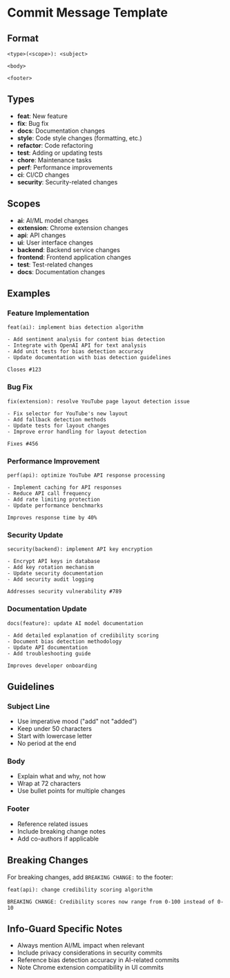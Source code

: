 # Commit Message Template

## Format
```
<type>(<scope>): <subject>

<body>

<footer>
```

## Types
- **feat**: New feature
- **fix**: Bug fix
- **docs**: Documentation changes
- **style**: Code style changes (formatting, etc.)
- **refactor**: Code refactoring
- **test**: Adding or updating tests
- **chore**: Maintenance tasks
- **perf**: Performance improvements
- **ci**: CI/CD changes
- **security**: Security-related changes

## Scopes
- **ai**: AI/ML model changes
- **extension**: Chrome extension changes
- **api**: API changes
- **ui**: User interface changes
- **backend**: Backend service changes
- **frontend**: Frontend application changes
- **test**: Test-related changes
- **docs**: Documentation changes

## Examples

### Feature Implementation
```
feat(ai): implement bias detection algorithm

- Add sentiment analysis for content bias detection
- Integrate with OpenAI API for text analysis
- Add unit tests for bias detection accuracy
- Update documentation with bias detection guidelines

Closes #123
```

### Bug Fix
```
fix(extension): resolve YouTube page layout detection issue

- Fix selector for YouTube's new layout
- Add fallback detection methods
- Update tests for layout changes
- Improve error handling for layout detection

Fixes #456
```

### Performance Improvement
```
perf(api): optimize YouTube API response processing

- Implement caching for API responses
- Reduce API call frequency
- Add rate limiting protection
- Update performance benchmarks

Improves response time by 40%
```

### Security Update
```
security(backend): implement API key encryption

- Encrypt API keys in database
- Add key rotation mechanism
- Update security documentation
- Add security audit logging

Addresses security vulnerability #789
```

### Documentation Update
```
docs(feature): update AI model documentation

- Add detailed explanation of credibility scoring
- Document bias detection methodology
- Update API documentation
- Add troubleshooting guide

Improves developer onboarding
```

## Guidelines

### Subject Line
- Use imperative mood ("add" not "added")
- Keep under 50 characters
- Start with lowercase letter
- No period at the end

### Body
- Explain what and why, not how
- Wrap at 72 characters
- Use bullet points for multiple changes

### Footer
- Reference related issues
- Include breaking change notes
- Add co-authors if applicable

## Breaking Changes
For breaking changes, add `BREAKING CHANGE:` to the footer:

```
feat(api): change credibility scoring algorithm

BREAKING CHANGE: Credibility scores now range from 0-100 instead of 0-10
```

## Info-Guard Specific Notes
- Always mention AI/ML impact when relevant
- Include privacy considerations in security commits
- Reference bias detection accuracy in AI-related commits
- Note Chrome extension compatibility in UI commits 